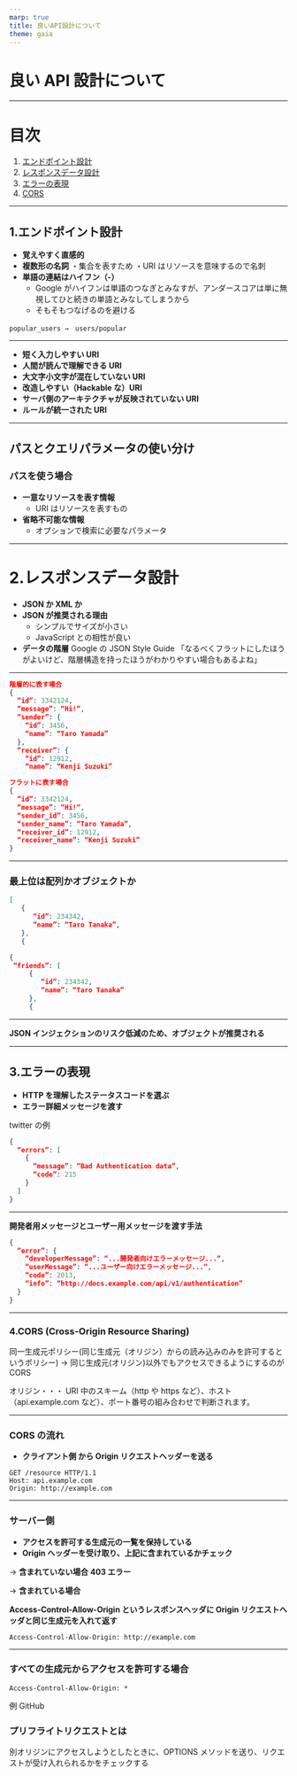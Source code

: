 ```yaml
---
marp: true
title: 良いAPI設計について
theme: gaia
---
```


# 良い API 設計について

---

# 目次

1. [エンドポイント設計](#エンドポイント設計)
2. [レスポンスデータ設計](#レスポンスデータ設計)
3. [エラーの表現](#エラーの表現)
4. [CORS](#CORS)

---

## 1.エンドポイント設計

- **覚えやすく直感的**
- **複数形の名詞**
  ・集合を表すため
  ・URI はリソースを意味するので名刺
- **単語の連結はハイフン（-）**
  - Google がハイフンは単語のつなぎとみなすが、アンダースコアは単に無視してひと続きの単語とみなしてしまうから
  - そもそもつなげるのを避ける

```
popular_users →　users/popular
```

---

- **短く入力しやすい URI**
- **人間が読んで理解できる URI**
- **大文字小文字が混在していない URI**
- **改造しやすい（Hackable な）URI**
- **サーバ側のアーキテクチャが反映されていない URI**
- **ルールが統一された URI**

---

## パスとクエリパラメータの使い分け

### パスを使う場合

- **一意なリソースを表す情報**
  - URI はリソースを表すもの
- **省略不可能な情報**
  - オプションで検索に必要なパラメータ

---

# 2.レスポンスデータ設計

- **JSON か XML か**
- **JSON が推奨される理由**
  - シンプルでサイズが小さい
  - JavaScript との相性が良い
- **データの階層**
  Google の JSON Style Guide
  「なるべくフラットにしたほうがよいけど、階層構造を持ったほうがわかりやすい場合もあるよね」

---

```json
階層的に表す場合
{
  “id”: 3342124,
  “message”: “Hi!“,
  “sender”: {
    “id”: 3456,
    “name”: “Taro Yamada”
  },
  “receiver”: {
    “id”: 12912,
    “name”: “Kenji Suzuki”

フラットに表す場合
{
  “id”: 3342124,
  “message”: “Hi!“,
  “sender_id”: 3456,
  “sender_name”: “Taro Yamada”,
  “receiver_id”: 12912,
  “receiver_name”: “Kenji Suzuki”
}
```

---

### 最上位は配列かオブジェクトか

```json
[
   {
      “id”: 234342,
      “name”: “Taro Tanaka”,
   },
   {
```

```json
{
 “friends”: [
     {
        “id”: 234342,
        “name”: “Taro Tanaka”
     },
     {
```

---

**JSON インジェクションのリスク低減のため、オブジェクトが推奨される**

---

## 3.エラーの表現

- **HTTP を理解したステータスコードを選ぶ**
- **エラー詳細メッセージを渡す**

twitter の例

```json
{
  “errors”: [
    {
      “message”: “Bad Authentication data”,
      “code”: 215
    }
  ]
}
```

---

**開発者用メッセージとユーザー用メッセージを渡す手法**

```json
{
  “error”: {
    “developerMessage”: “...開発者向けエラーメッセージ...“,
    “userMessage”: “...ユーザー向けエラーメッセージ...“,
    “code”: 2013,
    “info”: “http://docs.example.com/api/v1/authentication”
  }
}
```

---

### 4.CORS (Cross-Origin Resource Sharing)

同一生成元ポリシー(同じ生成元（オリジン）からの読み込みのみを許可するというポリシー)
→ 同じ生成元(オリジン)以外でもアクセスできるようにするのが CORS

オリジン・・・ URI 中のスキーム（http や https など）、ホスト（api.example.com など）、ポート番号の組み合わせで判断されます。

---

### CORS の流れ

- **クライアント側 から Origin リクエストヘッダーを送る**

```http
GET /resource HTTP/1.1
Host: api.example.com
Origin: http://example.com
```

---

### サーバー側

- **アクセスを許可する生成元の一覧を保持している**
- **Origin ヘッダーを受け取り、上記に含まれているかチェック**

→ **含まれていない場合**
**403 エラー**

→ **含まれている場合**

**Access-Control-Allow-Origin というレスポンスヘッダに Origin リクエストヘッダと同じ生成元を入れて返す**

```http
Access-Control-Allow-Origin: http://example.com
```

---

### すべての生成元からアクセスを許可する場合

```http
Access-Control-Allow-Origin: *
```

例
GitHub

### プリフライトリクエストとは

別オリジンにアクセスしようとしたときに、OPTIONS メソッドを送り、リクエストが受け入れられるかをチェックする
